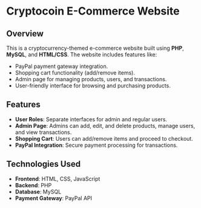 # Cryptocoin E-Commerce Website

## Overview
This is a cryptocurrency-themed e-commerce website built using **PHP**, **MySQL**, and **HTML/CSS**. The website includes features like:
- PayPal payment gateway integration.
- Shopping cart functionality (add/remove items).
- Admin page for managing products, users, and transactions.
- User-friendly interface for browsing and purchasing products.

## Features
- **User Roles**: Separate interfaces for admin and regular users.
- **Admin Page**: Admins can add, edit, and delete products, manage users, and view transactions.
- **Shopping Cart**: Users can add/remove items and proceed to checkout.
- **PayPal Integration**: Secure payment processing for transactions.

## Technologies Used
- **Frontend**: HTML, CSS, JavaScript
- **Backend**: PHP
- **Database**: MySQL
- **Payment Gateway**: PayPal API
